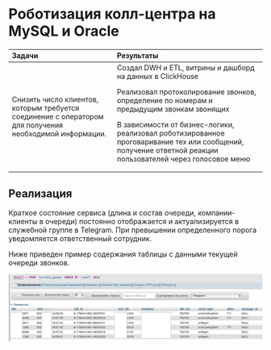 # Роботизация колл-центра на MySQL и Oracle  

| Задачи                   | Результаты |
| :-------------------- | :--------------------- |
| Снизить число клиентов, которым требуется соединение с оператором для получения необходимой информации.  | Создал DWH и ETL, витрины и дашборд на данных в ClickHouse<P><P>  Реализовал протоколирование звонков, определение по номерам и предыдущим звонкам звонящих <P><P> В зависимости от бизнес-логики, реализовал роботизированное проговаривание тех или сообщений, получение ответной реакции пользователей через голосовое меню |

## Реализация  

Краткое состояние сервиса (длина и состав очереди, компании-клиенты в очереди) постоянно отображается и актуализируется в служебной группе в Telegram.
При превышении определенного порога уведомляется ответственный сотрудник.

Ниже приведен пример содержания таблицы с данными текущей очереди звонков.

![Текущая очередь](images/current_queue.png)

